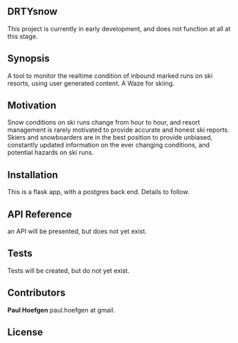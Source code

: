 ## DRTYsnow

This project is currently in early development, and does not function at all at
this stage.

## Synopsis

A tool to monitor the realtime condition of inbound marked runs on ski resorts,
using user generated content. A Waze for skiing.

## Motivation

Snow conditions on ski runs change from hour to hour, and resort management is
rarely motivated to provide accurate and honest ski reports. Skiers and
snowboarders are in the best position to provide unbiased, constantly updated
information on the ever changing conditions, and potential hazards on ski runs.

## Installation

This is a flask app, with a postgres back end. Details to follow.

## API Reference

an API will be presented, but does not yet exist.

## Tests

Tests will be created, but do not yet exist.

## Contributors

**Paul Hoefgen** paul.hoefgen at gmail.

## License

